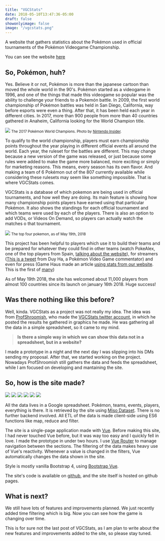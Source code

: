 ```yaml
---
title: "VGCStats"
date: 2018-05-10T13:47:36-05:00
draft: false
showonlyimage: false
image: "/vgcstats.png"
---
```


A website that gathers statistics about the Pokémon used in official tournaments of the Pokémon Videogame Championship. 

<!--more-->

You can see the website [here](https://vgcstats.com)

## So, Pokémon, huh?

Yes. Believe it or not, Pokémon is more than the japanese cartoon than moved the whole world in the 90's. Pokémon started as a videogame in 1996, and one of the things that made this videogame so popular was the ability to challenge your friends to a Pokemón battle. In 2009, the first world championship of Pokémon battles was held in San Diego, California, way before esports were even a thing. After that, it has been held each year in different cities. In 2017, more than 900 people from more than 40 countries gathered in Anaheim, California looking for the World Champion title.

![](/vgcstats01.jpg)
<small>The 2017 Pokémon World Champions. Photo by [Nintendo Insider](https://www.nintendo-insider.com/new-world-champions-triumph-at-the-2017-pokemon-world-championships/).</small>

To qualify to the world championship, players must earn championship points throughout the year playing in different official events all around the world. Each year, the ruleset for the battles are different. This may change because a new version of the game was released, or just because some rules were added to make the game more balanced, more exciting or simply for marketing reasons. This means, every season has its own flavor. And making a team of 6 Pokémon out of the 807 currently available while considering these rulesets may seem like something impossible. That is where VGCStats comes. 

VGCStats is a database of which pokemon are being used in official tournaments, and how well they are doing. Its main feature is showing how many championship points players have earned using that particular Pokémon. It also shows the standings for each official tournament and which teams were used by each of the players. There is also an option to add VODs, or Videos On Demand, so players can actually watch the matches o that tournament.

![](/vgcstats02.jpg)
<small>The top four pokemon, as of May 19th, 2018</small>

This project has been helpful to players which use it to build their teams and be prepared for whatever they could find in other teams (watch PokeAlex, one of the top players from Spain, [ <i class="fa fa-youtube-play"></i>talking about the website](https://www.youtube.com/watch?v=hk4FntlUHDw])), for streamers ([<i class="fa fa-twitter"></i>This is a tweet](https://twitter.com/NBDwee/status/972594234006974464) from Duy Ha, a Pokémon Video Game commentator) and  even for press (Game Haus made an article [using stats from our website](https://thegamehaus.com/youre-not-running-porygon2-plus-araquanid-youre-throwing-duos-newfound-success-2018/2018/04/14/). This is the first of [many](https://thegamehaus.com/mega-aerodactyl-went-from-0-championship-points-to-over-700-in-one-day/2018/04/24/))

As of May 19th 2018, the site has welcomed about 11,000 players from almost 100 countries since its launch on january 16th 2018. Huge success!

## Was there nothing like this before?

Well, kinda. VGCStats as a project was not really my idea. The idea was from [ProfShroomish](https://twitter.com/profshroomish), who made the [<i class="fa fa-twitter"></i>VGCStats twitter account](https://twitter.com/vgcstats), in which he posted the results he gathered in graphics he made. He was gathering all the data in a simple spreadsheet, so it came to my mind. 

>**Is there a simple way in which we can show this data not in a spreadsheet, but in a website?** 

I made a prototype in a night and the next day I was slipping into his DMs sending my proposal. After that, we started working on the project. Nowadays ProfShroomish still gathers the data and feeds the spreadsheet, while I am focused on developing and mantaining the site.

## So, how is the site made?

<div class="stack-icons">
	<img src="/sheets.svg">
	<img src="/miso.png">
	<img src="/vue.svg">
	<img src="/js.svg">
	<img src="/bootstrap.svg">
	<img src="/github.svg">
</div>

All the data lives in a Google spreadsheet. Pokémon, teams, events, players, everything is there. It is retrieved by the site using [<i class="fa fa-github"></i>Miso Dataset](https://github.com/misoproject/dataset). There is no further backend involved. All ETL of the data is made client-side using ES6 functions like map, reduce and filter. 

The site is a single-page application made with [Vue](https://vuejs.org/). Before making this site, I had never touched Vue before, but it was way too easy and I quickly fell in love. I made the prototype in under two hours. I use [Vue Router](https://router.vuejs.org/en/) to manage navigation between the sections. The filtering of the data makes heavy use of Vue's reactivity. Whenever a value is changed in the filters, Vue automatically changes the data shown in the site.

Style is mostly vanilla Bootstrap 4, using [Bootstrap Vue](bootstrap-vue.js.org).

The site's code is available on [<i class="fa fa-github"></i>github](https://github.com/bul-ikana/vgcstats), and the site itself is hosted on github pages.

## What is next?

We still have lots of features and improvements planned. We just recently added time filtering which is big. Now you can see how the game is changing over time. 

This is for sure not the last post of VGCStats, as I am plan to write about the new features and improvements added to the site, so please stay tuned. 

